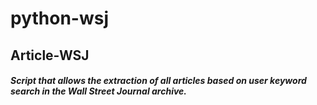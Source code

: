 # python-wsj

## Article-WSJ
##### Script that allows the extraction of all articles based on user keyword search in the Wall Street Journal archive.
